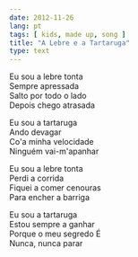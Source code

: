 ```yaml
---
date: 2012-11-26
lang: pt
tags: [ kids, made up, song ]
title: "A Lebre e a Tartaruga"
type: text
---
```


Eu sou a lebre tonta\
Sempre apressada\
Salto por todo o lado\
Depois chego atrasada

Eu sou a tartaruga\
Ando devagar\
Co'a minha velocidade\
Ninguém vai-m'apanhar

Eu sou a lebre tonta\
Perdi a corrida\
Fiquei a comer cenouras\
Para encher a barriga

Eu sou a tartaruga\
Estou sempre a ganhar\
Porque o meu segredo É\
Nunca, nunca parar


